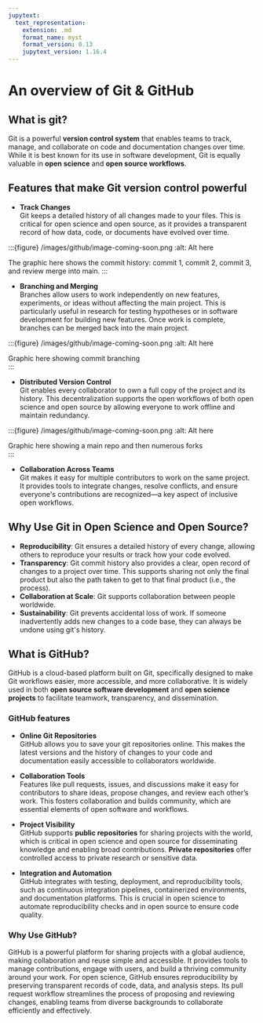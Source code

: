 ```yaml
---
jupytext:
  text_representation:
    extension: .md
    format_name: myst
    format_version: 0.13
    jupytext_version: 1.16.4
---
```



# An overview of Git & GitHub

## What is git?

Git is a powerful **version control system** that enables teams to track, manage, and collaborate on code and documentation changes over time. While it is best known for its use in software development, Git is equally valuable in **open science** and **open source workflows**. 

## Features that make Git version control powerful 

- **Track Changes**  
  Git keeps a detailed history of all changes made to your files. This is critical for open science and open source, as it provides a transparent record of how data, code, or documents have evolved over time.


:::{figure}  /images/github/image-coming-soon.png
:alt: Alt here

The graphic here shows the commit history: commit 1, commit 2, commit 3, and review merge into main. 
:::

- **Branching and Merging**  
  Branches allow users to work independently on new features, experiments, or ideas without affecting the main project. This is particularly useful in research for testing hypotheses or in software development for building new features. Once work is complete, branches can be merged back into the main project.


:::{figure}  /images/github/image-coming-soon.png
:alt: Alt here

Graphic here showing commit branching   
:::

- **Distributed Version Control**  
  Git enables every collaborator to own a full copy of the project and its history. This decentralization supports the open workflows of both open science and open source by allowing everyone to work offline and maintain redundancy.


:::{figure}  /images/github/image-coming-soon.png
:alt: Alt here

Graphic here showing a main repo and then numerous forks    
:::

- **Collaboration Across Teams**  
  Git makes it easy for multiple contributors to work on the same project. It provides tools to integrate changes, resolve conflicts, and ensure everyone's contributions are recognized—a key aspect of inclusive open workflows.

## Why Use Git in Open Science and Open Source?
- **Reproducibility**: Git ensures a detailed history of every change, allowing others to reproduce your results or track how your code evolved.
- **Transparency**: Git commit history also provides a clear, open record of changes to a project over time. This supports sharing not only the final product but also the path taken to get to that final product (i.e., the process).  
- **Collaboration at Scale**: Git supports collaboration between people worldwide.
- **Sustainability**: Git prevents accidental loss of work. If someone inadvertently adds new changes to a code base, they can always be undone using git's history.


## What is GitHub?

GitHub is a cloud-based platform built on Git, specifically designed to make Git workflows easier, more accessible, and more collaborative. It is widely used in both **open source software development** and **open science projects** to facilitate teamwork, transparency, and dissemination.

### GitHub features
- **Online Git Repositories**  
  GitHub allows you to save your git repositories online. This makes the latest versions and the history of changes to your code and documentation easily accessible to collaborators worldwide.

- **Collaboration Tools**  
  Features like pull requests, issues, and discussions make it easy for contributors to share ideas, propose changes, and review each other’s work. This fosters collaboration and builds community, which are essential elements of open software and workflows.

- **Project Visibility**  
  GitHub supports **public repositories** for sharing projects with the world, which is critical in open science and open source for disseminating knowledge and enabling broad contributions. **Private repositories** offer controlled access to private research or sensitive data.

- **Integration and Automation**  
  GitHub integrates with testing, deployment, and reproducibility tools, such as continuous integration pipelines, containerized environments, and documentation platforms. This is crucial in open science to automate reproducibility checks and in open source to ensure code quality.

### Why Use GitHub?

GitHub is a powerful platform for sharing projects with a global audience, making collaboration and reuse simple and accessible. It provides tools to manage contributions, engage with users, and build a thriving community around your work. For open science, GitHub ensures reproducibility by preserving transparent records of code, data, and analysis steps. Its pull request workflow streamlines the process of proposing and reviewing changes, enabling teams from diverse backgrounds to collaborate efficiently and effectively.

